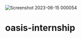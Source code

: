 ![Screenshot 2023-06-15 000054](https://github.com/codermssaini1499/oasis-internship/assets/124564717/fb77ae48-7c7f-4f53-a515-a34d803dcf65)
# oasis-internship
